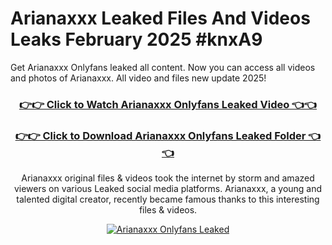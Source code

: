 # Arianaxxx Leaked Files And Videos Leaks February 2025 #knxA9

Get Arianaxxx Onlyfans leaked all content. Now you can access all videos and photos of Arianaxxx. All video and files new update 2025!
<div align="center" title="Arianaxxx Onlyfans Leaked">
  
### [👉👉 Click to Watch Arianaxxx Onlyfans Leaked Video 👈👈](https://links2leaks.com?utm_source=arianaxxx&utm_medium=gitfeb)  
### [👉👉 Click to Download Arianaxxx Onlyfans Leaked Folder 👈👈](https://links2leaks.com?utm_source=arianaxxx&utm_medium=gitfeb)  

Arianaxxx original files & videos took the internet by storm and amazed viewers on various Leaked social media platforms. Arianaxxx, a young and talented digital creator, recently became famous thanks to this interesting files & videos.

[![Arianaxxx Onlyfans Leaked](https://i.ibb.co/93hzkbrt/l2l.gif)](https://links2leaks.com?utm_source=arianaxxx&utm_medium=gitfeb)  

</div>

